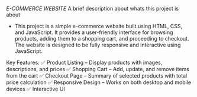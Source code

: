 *E-COMMERCE WEBSITE*
A brief description about whats this project is about

* This project is a simple e-commerce website built using HTML, CSS, and JavaScript. It provides a user-friendly interface for browsing products, adding them to a shopping cart, and proceeding to checkout. The website is designed to be fully responsive and interactive using JavaScript.

Key Features:
✅ Product Listing – Display products with images, descriptions, and prices
✅ Shopping Cart – Add, update, and remove items from the cart
✅ Checkout Page – Summary of selected products with total price calculation
✅ Responsive Design – Works on both desktop and mobile devices
✅ Interactive UI
